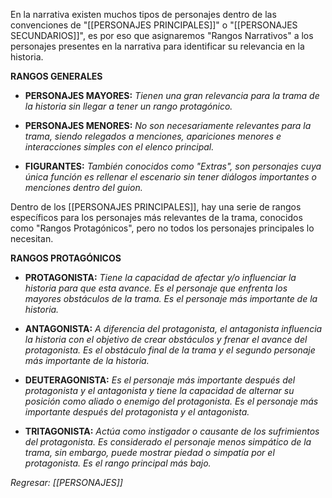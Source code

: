 En la narrativa existen muchos tipos de personajes dentro de las convenciones de "[[PERSONAJES PRINCIPALES]]" o "[[PERSONAJES SECUNDARIOS]]", es por eso que asignaremos "Rangos Narrativos" a los personajes presentes en la narrativa para identificar su relevancia en la historia.

**RANGOS GENERALES**
- **PERSONAJES MAYORES:** *Tienen una gran relevancia para la trama de la historia sin llegar a tener un rango protagónico.*

- **PERSONAJES MENORES:** *No son necesariamente relevantes para la trama, siendo relegados a menciones, apariciones menores e interacciones simples con el elenco principal.*

- **FIGURANTES:** *También conocidos como "Extras", son personajes cuya única función es rellenar el escenario sin tener diálogos importantes o menciones dentro del guion.*

Dentro de los [[PERSONAJES PRINCIPALES]], hay una serie de rangos específicos para los personajes más relevantes de la trama, conocidos como "Rangos Protagónicos", pero no todos los personajes principales lo necesitan.

**RANGOS PROTAGÓNICOS**
- **PROTAGONISTA:** *Tiene la capacidad de afectar y/o influenciar la historia para que esta avance. Es el personaje que enfrenta los mayores obstáculos de la trama. Es el personaje más importante de la historia.*

- **ANTAGONISTA:** *A diferencia del protagonista, el antagonista influencia la historia con el objetivo de crear obstáculos y frenar el avance del protagonista. Es el obstáculo final de la trama y el segundo personaje más importante de la historia.*

- **DEUTERAGONISTA:** *Es el personaje más importante después del protagonista y el antagonista y tiene la capacidad de alternar su posición como aliado o enemigo del protagonista. Es el personaje más importante después del protagonista y el antagonista.*

- **TRITAGONISTA:** *Actúa como instigador o causante de los sufrimientos del protagonista. Es considerado el personaje menos simpático de la trama, sin embargo, puede mostrar piedad o simpatía por el protagonista. Es el rango principal más bajo.*

*Regresar: [[PERSONAJES]]*
